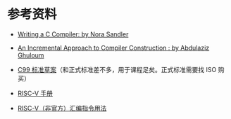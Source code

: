 # 参考资料

* [Writing a C Compiler: by Nora Sandler](https://norasandler.com/2017/11/29/Write-a-Compiler.html)

* [An Incremental Approach to Compiler Construction : by Abdulaziz Ghuloum](http://scheme2006.cs.uchicago.edu/11-ghuloum.pdf)

* [C99 标准草案](http://www.open-std.org/jtc1/sc22/wg14/www/docs/n1256.pdf)（和正式标准差不多，用于课程足矣。正式标准需要找 ISO 购买）

* [RISC-V 手册](https://riscv.org/technical/specifications/)

* [RISC-V（非官方）汇编指令用法](https://github.com/TheThirdOne/rars/wiki/Supported-Instructions)

